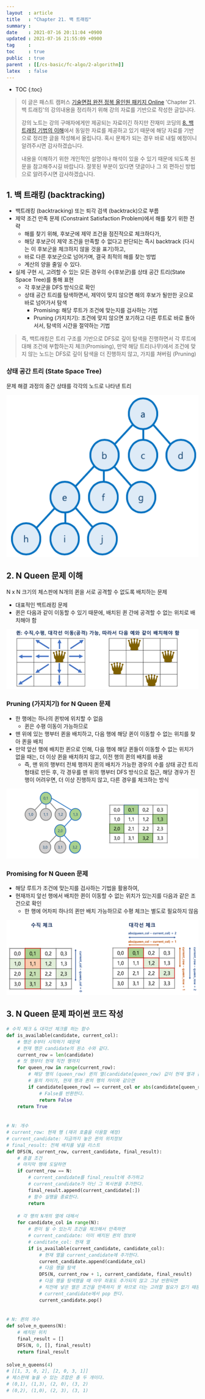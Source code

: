 ```yaml
---
layout  : article
title   : "Chapter 21. 백 트래킹"
summary : 
date    : 2021-07-16 20:11:04 +0900
updated : 2021-07-16 21:55:09 +0900
tag     : 
toc     : true
public  : true
parent  : [[/cs-basic/fc-algo/2-algorithm]]
latex   : false
---
```

* TOC
{:toc}

> 이 글은 패스트 캠퍼스 [기술면접 완전 정복 올인원 패키지 Online](https://fastcampus.co.kr/dev_online_algo) 'Chapter 21. 백 트래킹'의 강의내용을 정리하기 위해 강의 자료를 기반으로 작성한 글입니다.
>
> 강의 노트는 강의 구매자에게만 제공되는 자료이긴 하지만 잔재미 코딩의 [8. 백 트래킹 기법의 이해](https://www.fun-coding.org/Chapter21-backtracking-live.html)에서 동일한 자료를 제공하고 있기 때문에 해당 자료를 기반으로 정리한 글을 작성해서 올립니다. 혹시 문제가 되는 경우 바로 내릴 예정이니 알려주시면 감사하겠습니다.
>
> 내용을 이해하기 위한 개인적인 설명이나 해석이 있을 수 있기 때문에 되도록 원문을 참고해주시길 바랍니다.
> 잘못된 부분이 있다면 댓글이나 그 외 편하신 방법으로 알려주시면 감사하겠습니다.

## 1. 백 트래킹 (backtracking)

* 백트래킹 (backtracking) 또는 퇴각 검색 (backtrack)으로 부름
* 제약 조건 만족 문제 (Constraint Satisfaction Problem)에서 해를 찾기 위한 전략
    * 해를 찾기 위해, 후보군에 제약 조건을 점진적으로 체크하다가,
    * 해당 후보군이 제약 조건을 만족할 수 없다고 판단되는 즉시 backtrack (다시는 이 후보군을 체크하지 않을 것을 표기)하고,
    * 바로 다른 후보군으로 넘어가며, 결국 최적의 해를 찾는 방법
    * 계산의 양을 줄일 수 있다.
* 실제 구현 시, 고려할 수 있는 모든 경우의 수(후보군)를 상태 공간 트리(State Space Tree)를 통해 표현
    * 각 후보군을 DFS 방식으로 확인
    * 상태 공간 트리를 탐색하면서, 제약이 맞지 않으면 해의 후보가 될만한 곳으로 바로 넘어가서 탐색
        * Promising: 해당 루트가 조건에 맞는지를 검사하는 기법
        * Pruning (가지치기): 조건에 맞지 않으면 포기하고 다른 루트로 바로 돌아서서, 탐색의 시간을 절약하는 기법

> 즉, 백트래킹은 트리 구조를 기반으로 DFS로 깊이 탐색을 진행하면서 각 루트에 대해 조건에 부합하는지 체크(Promising), 만약 해당 트리(나무)에서 조건에 맞지 않는 노드는 DFS로 깊이 탐색을 더 진행하지 않고, 가지를 쳐버림 (Pruning)

### 상태 공간 트리 (State Space Tree)

문제 해결 과정의 중간 상태를 각각의 노드로 나타낸 트리

![state space tree](/post-img/fc-algo-algorithm-21-back-tracking/1_statespacetree.png)

## 2. N Queen 문제 이해

N x N 크기의 체스판에 N개의 퀸을 서로 공격할 수 없도록 배치하는 문제

* 대표적인 백트래킹 문제
* 퀸은 다음과 같이 이동할 수 있기 때문에, 배치된 퀸 간에 공격할 수 없는 위치로 배치해야 함

![queen move](/post-img/fc-algo-algorithm-21-back-tracking/2_queen_move.png)

### Pruning (가지치기) for N Queen 문제

* 한 행에는 하나의 퀸밖에 위치할 수 없음
    * 퀸은 수평 이동이 가능하므로
* 맨 위에 있는 행부터 퀸을 배치하고, 다음 행에 해당 퀸이 이동할 수 없는 위치를 찾아 퀸을 배치
* 만약 앞선 행에 배치한 퀸으로 인해, 다음 행에 해당 퀸들이 이동할 수 없는 위치가 없을 때는, 더 이상 퀸을 배치하지 않고, 이전 행의 퀸의 배치를 바꿈
    * 즉, 맨 위의 행부터 전체 행까지 퀸의 배치가 가능한 경우의 수를 상태 공간 트리 형태로 만든 후, 각 경우를 맨 위의 행부터 DFS 방식으로 접근, 해당 경우가 진행이 어려우면, 더 이상 진행하지 않고, 다른 경우를 체크하는 방식

![back tracking](/post-img/fc-algo-algorithm-21-back-tracking/3_backtracking.png)

### Promising for N Queen 문제

* 해당 루트가 조건에 맞는지를 검사하는 기법을 활용하여,
* 현재까지 앞선 행에서 배치한 퀸이 이동할 수 없는 위치가 있는지를 다음과 같은 조건으로 확인
    * 한 행에 어차피 하나의 퀸만 배치 가능하므로 수평 체크는 별도로 필요하지 않음

![n queen promising](/post-img/fc-algo-algorithm-21-back-tracking/4_nqueen.png)

## 3. N Queen 문제 파이썬 코드 작성

```python
# 수직 체크 & 대각선 체크를 하는 함수
def is_available(candidate, current_col):
    # 행은 0부터 시작하기 때문에
    # 현재 행은 candidate의 원소 수와 같다.
    current_row = len(candidate)
    # 첫 행부터 현재 직전 행까지
    for queen_row in range(current_row):
        # 해당 행의 (queen_row) 퀸의 열(candidate[queen_row) 값이 현재 열과 같거나
        # 둘의 차이가, 현재 행과 퀸의 행의 차이와 같으면
        if candidate[queen_row] == current_col or abs(candidate[queen_row] - current_col) == current_row - queen_row:
            # False를 반환한다.
            return False
    return True


# N: 개수
# current_row: 현재 행 (재귀 호출을 이용할 예정)
# current_candidate: 지금까지 놓은 퀸의 위치정보
# final_result: 전체 배치를 넣을 리스트
def DFS(N, current_row, current_candidate, final_result):
    # 종결 조건
    # 마지막 행에 도달하면
    if current_row == N:
        # current_candidate를 final_result에 추가하고
        # current_candidate가 아닌 그 복사본을 추가한다.
        final_result.append(current_candidate[:])
        # 함수 실행을 종료한다.
        return

    # 각 행의 N개의 열에 대해서
    for candidate_col in range(N):
        # 퀸이 될 수 있는지 조건을 체크해서 만족하면
        # current_candidate: 이미 배치된 퀸의 정보와
        # canditate_col: 현재 열
        if is_available(current_candidate, candidate_col):
            # 현재 열을 current_candidate에 추가한다.
            current_candidate.append(candidate_col)
            # 다음 행을 탐색
            DFS(N, current_row + 1, current_candidate, final_result)
            # 다음 행을 탐색했을 때 아무 좌표도 추가되지 않고 그냥 반환되면
            # 직전에 넣은 열은 조건을 만족하지 못 하므로 더는 고려할 필요가 없기 때문에
            # current_candidate에서 pop 한다.
            current_candidate.pop()


# N: 퀸의 개수
def solve_n_queens(N):
    # 배치된 위치
    final_result = []
    DFS(N, 0, [], final_result)
    return final_result

solve_n_queens(4)
# [[1, 3, 0, 2], [2, 0, 3, 1]]
# 체스판에 놓을 수 있는 조합은 총 두 개이다.
# (0,1), (1,3), (2, 0), (3, 2)
# (0,2), (1,0), (2, 3), (3, 1)
```
